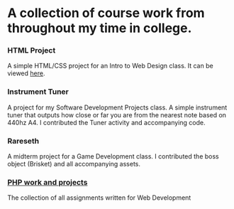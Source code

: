 # A collection of course work from throughout my time in college.

### HTML Project
A simple HTML/CSS project for an Intro to Web Design class. It can be viewed [here](http://btorok1.altervista.org/HTMLproject/about.html).

### Instrument Tuner
A project for my Software Development Projects class. A simple instrument tuner that outputs how close or far you are from the nearest note based on 440hz A4. I contributed the Tuner activity and accompanying code.

### Rareseth
A midterm project for a Game Development class. I contributed the boss object (Brisket) and all accompanying assets.

### [PHP work and projects](http://btorok1.altervista.org/index.html)
The collection of all assignments written for Web Development
